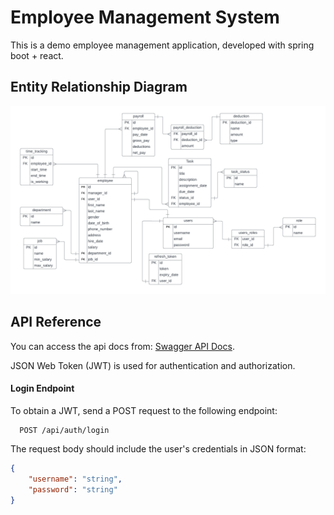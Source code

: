 
# Employee Management System

This is a demo employee management application, developed with spring boot + react.

## Entity Relationship Diagram

![ERM](./assets/ems-erd.png)

## API Reference

You can access the api docs from: [Swagger API Docs](https://employee-system-vlldc.ondigitalocean.app/swagger-ui/index.html).

JSON Web Token (JWT) is used for authentication and authorization.

#### Login Endpoint

To obtain a JWT, send a POST request to the following endpoint:

```http
  POST /api/auth/login
```

The request body should include the user's credentials in JSON format:

```json
{
    "username": "string",
    "password": "string"
}
```
